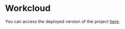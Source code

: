 # Workcloud

You can access the deployed version of the project [here](https://workcloud.onrender.com/).
